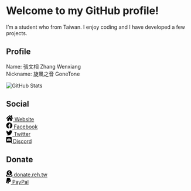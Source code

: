 # Welcome to my GitHub profile!
I’m a student who from Taiwan. I enjoy coding and I have developed a few projects.

## Profile
Name: 張文相 Zhang Wenxiang
<br>
Nickname: 旋風之音 GoneTone

<img src="https://github-readme-stats.vercel.app/api?username=GoneTone&show_icons=true&title_color=fff&icon_color=79ff97&text_color=9f9f9f&bg_color=151515" alt="GitHub Stats">

## Social
<a href="https://blog.reh.tw/">
  <img src="images/svg/social/home-solid.svg" height="17px" alt="Website"> Website
</a>
<br>
<a href="https://www.facebook.com/GoneToneDY">
  <img src="images/svg/social/facebook-brands.svg" height="17px" alt="Facebook"> Facebook
</a>
<br>
<a href="https://twitter.com/TPGoneTone">
  <img src="images/svg/social/twitter-brands.svg" height="17px" alt="Twitter"> Twitter
</a>
<br>
<a href="https://donate.reh.tw/">
  <img src="images/svg/social/discord-brands.svg" height="17px" alt="Discord"> Discord
</a>

## Donate
<a href="https://donate.reh.tw/">
  <img src="images/svg/donate/donate-solid.svg" height="17px" alt="donate.reh.tw"> donate.reh.tw
</a>
<br>
<a href="https://paypal.me/GoneTone">
  <img src="images/svg/donate/paypal-brands.svg" height="17px" alt="PayPal"> PayPal
</a>
